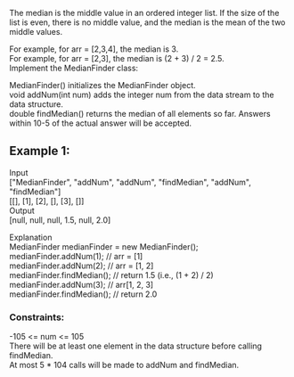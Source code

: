 The median is the middle value in an ordered integer list. If the size of the list is even, there is no middle value, and the median is the mean of the two middle values.
   
For example, for arr = [2,3,4], the median is 3.  
For example, for arr = [2,3], the median is (2 + 3) / 2 = 2.5.  
Implement the MedianFinder class:  

MedianFinder() initializes the MedianFinder object.  
void addNum(int num) adds the integer num from the data stream to the data structure.  
double findMedian() returns the median of all elements so far. Answers within 10-5 of the actual answer will be accepted.  
   

## Example 1:  

Input  
["MedianFinder", "addNum", "addNum", "findMedian", "addNum", "findMedian"]  
[[], [1], [2], [], [3], []]  
Output  
[null, null, null, 1.5, null, 2.0]  

Explanation  
MedianFinder medianFinder = new MedianFinder();  
medianFinder.addNum(1);    // arr = [1]  
medianFinder.addNum(2);    // arr = [1, 2]  
medianFinder.findMedian(); // return 1.5 (i.e., (1 + 2) / 2)  
medianFinder.addNum(3);    // arr[1, 2, 3]  
medianFinder.findMedian(); // return 2.0  
 

### Constraints:   

-105 <= num <= 105  
There will be at least one element in the data structure before calling findMedian.  
At most 5 * 104 calls will be made to addNum and findMedian.  
 
